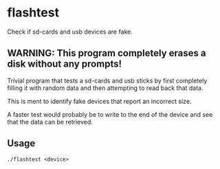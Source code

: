 # flashtest
Check if sd-cards and usb devices are fake.

## WARNING: This program completely erases a disk without any prompts!

Trivial program that tests a sd-cards and usb sticks by first completely filling
it with random data and then attempting to read back that data.

This is ment to identify fake devices that report an incorrect size.

A faster test would probably be to write to the end of the device and see that the data can be retrieved.

## Usage
```./flashtest <device>```

